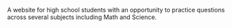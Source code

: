 A website for high school students with an opportunity to practice questions across several subjects including Math and Science. 
